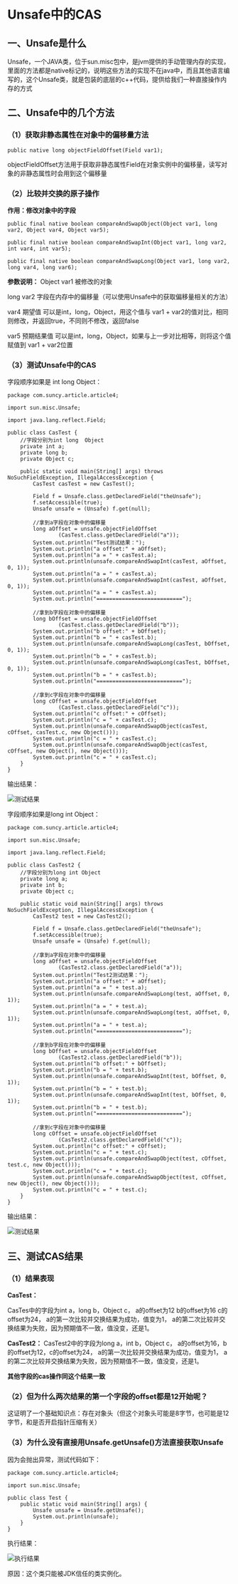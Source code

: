 # Unsafe中的CAS

## 一、Unsafe是什么

Unsafe，一个JAVA类，位于sun.misc包中，是jvm提供的手动管理内存的实现，里面的方法都是native标记的，说明这些方法的实现不在java中，而且其他语言编写的，这个Unsafe类，就是包装的底层的c++代码，提供给我们一种直接操作内存的方式

## 二、Unsafe中的几个方法

### （1）获取非静态属性在对象中的偏移量方法

```
public native long objectFieldOffset(Field var1);
```

objectFieldOffset方法用于获取非静态属性Field在对象实例中的偏移量，读写对象的非静态属性时会用到这个偏移量

### （2）比较并交换的原子操作

**作用：修改对象中的字段**

```
public final native boolean compareAndSwapObject(Object var1, long var2, Object var4, Object var5);

public final native boolean compareAndSwapInt(Object var1, long var2, int var4, int var5);

public final native boolean compareAndSwapLong(Object var1, long var2, long var4, long var6);
```

**参数说明：** Object var1 被修改的对象

long var2 字段在内存中的偏移量（可以使用Unsafe中的获取偏移量相关的方法）

var4 期望值 可以是int，long，Object，用这个值与 var1 + var2的值对比，相同则修改，并返回true，不同则不修改，返回false

var5 预期结果值 可以是int，long，Object，如果与上一步对比相等，则将这个值赋值到 var1 + var2位置

### （3）测试Unsafe中的CAS

字段顺序如果是 int long Object：

```
package com.suncy.article.article4;

import sun.misc.Unsafe;

import java.lang.reflect.Field;

public class CasTest {
    //字段分别为int long  Object
    private int a;
    private long b;
    private Object c;

    public static void main(String[] args) throws NoSuchFieldException, IllegalAccessException {
        CasTest casTest = new CasTest();

        Field f = Unsafe.class.getDeclaredField("theUnsafe");
        f.setAccessible(true);
        Unsafe unsafe = (Unsafe) f.get(null);

        //拿到a字段在对象中的偏移量
        long aOffset = unsafe.objectFieldOffset
                (CasTest.class.getDeclaredField("a"));
        System.out.println("Test测试结果：");
        System.out.println("a offset:" + aOffset);
        System.out.println("a = " + casTest.a);
        System.out.println(unsafe.compareAndSwapInt(casTest, aOffset, 0, 1));
        System.out.println("a = " + casTest.a);
        System.out.println(unsafe.compareAndSwapInt(casTest, aOffset, 0, 1));
        System.out.println("a = " + casTest.a);
        System.out.println("===========================");

        //拿到b字段在对象中的偏移量
        long bOffset = unsafe.objectFieldOffset
                (CasTest.class.getDeclaredField("b"));
        System.out.println("b offset:" + bOffset);
        System.out.println("b = " + casTest.b);
        System.out.println(unsafe.compareAndSwapLong(casTest, bOffset, 0, 1));
        System.out.println("b = " + casTest.b);
        System.out.println(unsafe.compareAndSwapLong(casTest, bOffset, 0, 1));
        System.out.println("b = " + casTest.b);
        System.out.println("===========================");

        //拿到c字段在对象中的偏移量
        long cOffset = unsafe.objectFieldOffset
                (CasTest.class.getDeclaredField("c"));
        System.out.println("c offset:" + cOffset);
        System.out.println("c = " + casTest.c);
        System.out.println(unsafe.compareAndSwapObject(casTest, cOffset, casTest.c, new Object()));
        System.out.println("c = " + casTest.c);
        System.out.println(unsafe.compareAndSwapObject(casTest, cOffset, new Object(), new Object()));
        System.out.println("c = " + casTest.c);
    }
}
```

输出结果：&#x20;

![测试结果](<../.gitbook/assets/image (34).png>)

字段顺序如果是long int Object：

```
package com.suncy.article.article4;

import sun.misc.Unsafe;

import java.lang.reflect.Field;

public class CasTest2 {
    //字段分别为long int Object
    private long a;
    private int b;
    private Object c;

    public static void main(String[] args) throws NoSuchFieldException, IllegalAccessException {
        CasTest2 test = new CasTest2();

        Field f = Unsafe.class.getDeclaredField("theUnsafe");
        f.setAccessible(true);
        Unsafe unsafe = (Unsafe) f.get(null);

        //拿到a字段在对象中的偏移量
        long aOffset = unsafe.objectFieldOffset
                (CasTest2.class.getDeclaredField("a"));
        System.out.println("Test2测试结果：");
        System.out.println("a offset:" + aOffset);
        System.out.println("a = " + test.a);
        System.out.println(unsafe.compareAndSwapLong(test, aOffset, 0, 1));
        System.out.println("a = " + test.a);
        System.out.println(unsafe.compareAndSwapLong(test, aOffset, 0, 1));
        System.out.println("a = " + test.a);
        System.out.println("===========================");

        //拿到b字段在对象中的偏移量
        long bOffset = unsafe.objectFieldOffset
                (CasTest2.class.getDeclaredField("b"));
        System.out.println("b offset:" + bOffset);
        System.out.println("b = " + test.b);
        System.out.println(unsafe.compareAndSwapInt(test, bOffset, 0, 1));
        System.out.println("b = " + test.b);
        System.out.println(unsafe.compareAndSwapInt(test, bOffset, 0, 1));
        System.out.println("b = " + test.b);
        System.out.println("===========================");

        //拿到c字段在对象中的偏移量
        long cOffset = unsafe.objectFieldOffset
                (CasTest2.class.getDeclaredField("c"));
        System.out.println("c offset:" + cOffset);
        System.out.println("c = " + test.c);
        System.out.println(unsafe.compareAndSwapObject(test, cOffset, test.c, new Object()));
        System.out.println("c = " + test.c);
        System.out.println(unsafe.compareAndSwapObject(test, cOffset, new Object(), new Object()));
        System.out.println("c = " + test.c);
    }
}
```

输出结果：

![测试结果](<../.gitbook/assets/image (8) (1).png>)

## 三、测试CAS结果

### （1）结果表现

**CasTest：**

CasTes中的字段为int a，long b，Object c， a的offset为12 b的offset为16 c的offset为24， a的第一次比较并交换结果为成功，值变为1， a的第二次比较并交换结果为失败，因为预期值不一致，值没变，还是1。

**CasTest2：** CasTest2中的字段为long a，int b，Object c， a的offset为16，b的offset为12，c的offset为24， a的第一次比较并交换结果为成功，值变为1， a的第二次比较并交换结果为失败，因为预期值不一致，值没变，还是1。

**其他字段的cas操作同这个结果一致**

### （2）但为什么两次结果的第一个字段的offset都是12开始呢？

这证明了一个基础知识点：存在对象头（但这个对象头可能是8字节，也可能是12字节，和是否开启指针压缩有关）

### （3）为什么没有直接用Unsafe.getUnsafe()方法直接获取Unsafe

因为会抛出异常，测试代码如下：

```
package com.suncy.article.article4;

import sun.misc.Unsafe;

public class Test {
    public static void main(String[] args) {
        Unsafe unsafe = Unsafe.getUnsafe();
        System.out.println(unsafe);
    }
}
```

执行结果：

![执行结果](<../.gitbook/assets/image (42).png>)

原因：这个类只能被JDK信任的类实例化。
